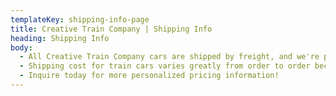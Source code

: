```yaml
---
templateKey: shipping-info-page
title: Creative Train Company | Shipping Info
heading: Shipping Info
body:
  - All Creative Train Company cars are shipped by freight, and we're proud to announce that we're able to ship our train cars anywhere within Canada and the continental United States.
  - Shipping cost for train cars varies greatly from order to order because of the weight of the train car being shipped and the destination. Residential delivery is not currently possible; instead, train cars will be conveniently sent to the shipping depot nearest to you for pickup. Crating costs are factored into the shipping fee, so there's no hidden costs.
  - Inquire today for more personalized pricing information!
---
```

